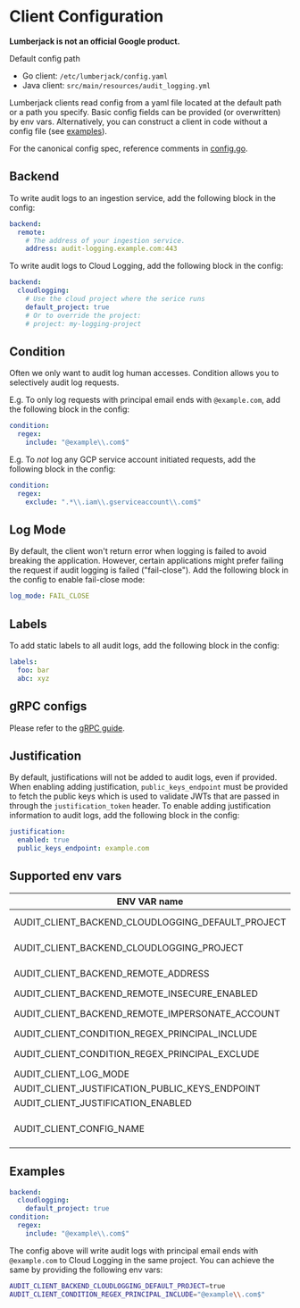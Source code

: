 # Client Configuration

**Lumberjack is not an official Google product.**

Default config path

-   Go client: `/etc/lumberjack/config.yaml`
-   Java client: `src/main/resources/audit_logging.yml`

Lumberjack clients read config from a yaml file located at the default path or a
path you specify. Basic config fields can be provided (or overwritten) by env
vars. Alternatively, you can construct a client in code without a config file
(see [examples](./clients.md)).

For the canonical config spec, reference comments in
[config.go](clients/go/apis/v1alpha1/config.go).

## Backend

To write audit logs to an ingestion service, add the following block in the
config:

```yaml
backend:
  remote:
    # The address of your ingestion service.
    address: audit-logging.example.com:443
```

To write audit logs to Cloud Logging, add the following block in the config:

```yaml
backend:
  cloudlogging:
    # Use the cloud project where the serice runs
    default_project: true
    # Or to override the project:
    # project: my-logging-project
```

## Condition

Often we only want to audit log human accesses. Condition allows you to
selectively audit log requests.

E.g. To only log requests with principal email ends with `@example.com`, add the
following block in the config:

```yaml
condition:
  regex:
    include: "@example\\.com$"
```

E.g. To *not* log any GCP service account initiated requests, add the following
block in the config:

```yaml
condition:
  regex:
    exclude: ".*\\.iam\\.gserviceaccount\\.com$"
```

## Log Mode

By default, the client won't return error when logging is failed to avoid
breaking the application. However, certain applications might prefer failing the
request if audit logging is failed ("fail-close"). Add the following block in
the config to enable fail-close mode:

```yaml
log_mode: FAIL_CLOSE
```

## Labels

To add static labels to all audit logs, add the following block in the config:

```yaml
labels:
  foo: bar
  abc: xyz
```

## gRPC configs

Please refer to the [gRPC guide](./grpc.md).

## Justification

By default, justifications will not be added to audit logs, even if provided.
When enabling adding justification, `public_keys_endpoint` must be provided to
fetch the public keys which is used to validate JWTs that are passed in through
the `justification_token` header. To enable adding justification information to
audit logs, add the following block in the config:

```yaml
justification:
  enabled: true
  public_keys_endpoint: example.com
```

## Supported env vars

ENV VAR name                                      | Description
------------------------------------------------- | -----------
AUDIT_CLIENT_BACKEND_CLOUDLOGGING_DEFAULT_PROJECT | Audit logging directly to cloud logging in the default project
AUDIT_CLIENT_BACKEND_CLOUDLOGGING_PROJECT         | Audit logging directly to cloud logging in the given project
AUDIT_CLIENT_BACKEND_REMOTE_ADDRESS               | Audit logging to an ingestion gRPC service in the given address
AUDIT_CLIENT_BACKEND_REMOTE_INSECURE_ENABLED      | Audit logging to an ingestion gRPC service insecurely
AUDIT_CLIENT_BACKEND_REMOTE_IMPERSONATE_ACCOUNT   | Audit logging to an ingestion gRPC service impersonating the given service account
AUDIT_CLIENT_CONDITION_REGEX_PRINCIPAL_INCLUDE    | Include the matching request principals in audit logging
AUDIT_CLIENT_CONDITION_REGEX_PRINCIPAL_EXCLUDE    | Exclude the matching request principals in audit logging
AUDIT_CLIENT_LOG_MODE                             | Whether to fail-close audit logging
AUDIT_CLIENT_JUSTIFICATION_PUBLIC_KEYS_ENDPOINT   | (Experimental) The JVS JWKs address
AUDIT_CLIENT_JUSTIFICATION_ENABLED                | (Experimental) Whether to enable justification
AUDIT_CLIENT_CONFIG_NAME                          | (For Java client only) The config file (src/main/resources/<AUDIT_CLIENT_CONFIG_NAME>) to use

## Examples

```yaml
backend:
  cloudlogging:
    default_project: true
condition:
  regex:
    include: "@example\\.com$"
```

The config above will write audit logs with principal email ends with
`@example.com` to Cloud Logging in the same project. You can achieve the same by
providing the following env vars:

```sh
AUDIT_CLIENT_BACKEND_CLOUDLOGGING_DEFAULT_PROJECT=true
AUDIT_CLIENT_CONDITION_REGEX_PRINCIPAL_INCLUDE="@example\\.com$"
```
